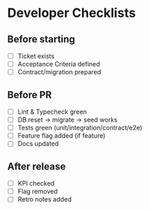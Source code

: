 # Developer Checklists

## Before starting
- [ ] Ticket exists
- [ ] Acceptance Criteria defined
- [ ] Contract/migration prepared

## Before PR
- [ ] Lint & Typecheck green
- [ ] DB reset → migrate → seed works
- [ ] Tests green (unit/integration/contract/e2e)
- [ ] Feature flag added (if feature)
- [ ] Docs updated

## After release
- [ ] KPI checked
- [ ] Flag removed
- [ ] Retro notes added

<!-- ПОЯСНЕНИЕ: быстрая проверка, что ты ничего не забыл -->
